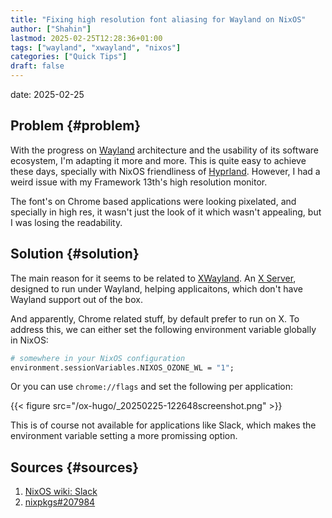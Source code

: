 ```yaml
---
title: "Fixing high resolution font aliasing for Wayland on NixOS"
author: ["Shahin"]
lastmod: 2025-02-25T12:28:36+01:00
tags: ["wayland", "xwayland", "nixos"]
categories: ["Quick Tips"]
draft: false
---
```


date: 2025-02-25


## Problem {#problem}

With the progress on [Wayland](https://wayland.freedesktop.org/) architecture and the usability of its
software ecosystem, I'm adapting it more and more. This is quite easy
to achieve these days, specially with NixOS friendliness of
[Hyprland](https://hyprland.org/). However, I had a weird issue with my Framework 13th's high
resolution monitor.

The font's on Chrome based applications were looking pixelated, and
specially in high res, it wasn't just the look of it which wasn't
appealing, but I was losing the readability.


## Solution {#solution}

The main reason for it seems to be related to [XWayland](https://wiki.archlinux.org/title/Wayland#Xwayland). An [X Server](https://en.wikipedia.org/wiki/X_server),
designed to run under Wayland, helping applicaitons, which don't have
Wayland support out of the box.

And apparently, Chrome related stuff, by default prefer to run on
X. To address this, we can either set the following environment
variable globally in NixOS:

```nix
# somewhere in your NixOS configuration
environment.sessionVariables.NIXOS_OZONE_WL = "1";
```

Or you can use `chrome://flags` and set the following per application:

{{< figure src="/ox-hugo/_20250225-122648screenshot.png" >}}

This is of course not available for applications like Slack, which
makes the environment variable setting a more promissing option.


## Sources {#sources}

1.  [NixOS wiki: Slack](https://nixos.wiki/wiki/Slack)
2.  [nixpkgs#207984](https://github.com/NixOS/nixpkgs/issues/207984)
